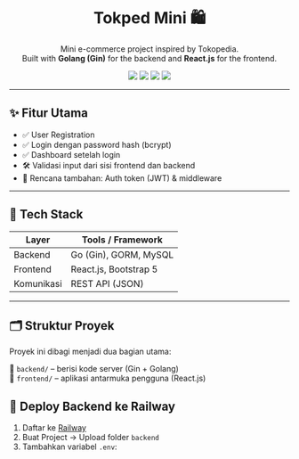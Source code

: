 <h1 align="center">Tokped Mini 🛍️</h1>

<p align="center">
  Mini e-commerce project inspired by Tokopedia.<br>
  Built with <strong>Golang (Gin)</strong> for the backend and <strong>React.js</strong> for the frontend.
</p>

<p align="center">
  <img src="https://img.shields.io/badge/status-in%20development-yellow" />
  <img src="https://img.shields.io/badge/backend-Gin-green" />
  <img src="https://img.shields.io/badge/frontend-React-blue" />
  <img src="https://img.shields.io/github/license/Ravenn19/Install_Gin-Golang-React.js" />
</p>

---

## ✨ Fitur Utama

- ✅ User Registration
- ✅ Login dengan password hash (bcrypt)
- ✅ Dashboard setelah login
- 🛠️ Validasi input dari sisi frontend dan backend
- 🔐 Rencana tambahan: Auth token (JWT) & middleware

---

## 🧰 Tech Stack

| Layer      | Tools / Framework     |
|------------|------------------------|
| Backend    | Go (Gin), GORM, MySQL |
| Frontend   | React.js, Bootstrap 5 |
| Komunikasi | REST API (JSON)       |

---

## 🗂️ Struktur Proyek

Proyek ini dibagi menjadi dua bagian utama:

📁 `backend/` – berisi kode server (Gin + Golang)  
📁 `frontend/` – aplikasi antarmuka pengguna (React.js)

## 🚀 Deploy Backend ke Railway

1. Daftar ke [Railway](https://railway.app)
2. Buat Project → Upload folder `backend`
3. Tambahkan variabel `.env`:


